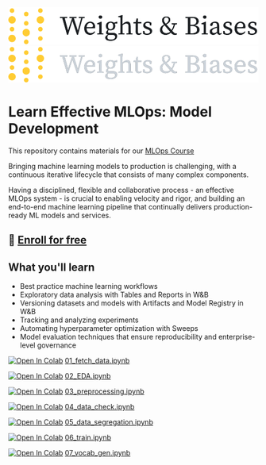 <p align="center">
  <img src="https://raw.githubusercontent.com/wandb/wandb/508982e50e82c54cbf0dd464a9959fee0e1740ad/.github/wb-logo-lightbg.png#gh-light-mode-only" width="600" alt="Weights & Biases"/>
  <img src="https://raw.githubusercontent.com/wandb/wandb/508982e50e82c54cbf0dd464a9959fee0e1740ad/.github/wb-logo-darkbg.png#gh-dark-mode-only" width="600" alt="Weights & Biases"/>
</p>

# Learn Effective MLOps: Model Development

This repository contains materials for our [MLOps Course](https://www.wandb.courses/courses/effective-mlops-model-development)

Bringing machine learning models to production is challenging, with a continuous iterative lifecycle that consists of many complex components. 

Having a disciplined, flexible and collaborative process - an effective MLOps system - is crucial to enabling velocity and rigor, and building an end-to-end machine learning pipeline that continually delivers production-ready ML models and services.

## 🚀 [Enroll for free](https://www.wandb.courses/courses/effective-mlops-model-development)

## What you'll learn

- Best practice machine learning workflows
- Exploratory data analysis with Tables and Reports in W&B
- Versioning datasets and models with Artifacts and Model Registry in W&B
- Tracking and analyzing experiments
- Automating hyperparameter optimization with Sweeps
- Model evaluation techniques that ensure reproducibility and enterprise-level governance


[![Open In Colab](https://colab.research.google.com/assets/colab-badge.svg)](http://colab.research.google.com/github/terrematte/mlops_wandb/blob/main/lesson_sentiment_analysis/01_fetch_data.ipynb) [01_fetch_data.ipynb](https://github.com/terrematte/mlops_wandb/blob/main/lesson_sentiment_analysis/01_fetch_data.ipynb)

[![Open In Colab](https://colab.research.google.com/assets/colab-badge.svg)](http://colab.research.google.com/github/terrematte/mlops_wandb/blob/main/lesson_sentiment_analysis/02_EDA.ipynb) [02_EDA.ipynb](https://github.com/terrematte/mlops_wandb/blob/main/lesson_sentiment_analysis/02_EDA.ipynb)

[![Open In Colab](https://colab.research.google.com/assets/colab-badge.svg)](http://colab.research.google.com/github/terrematte/mlops_wandb/blob/main/lesson_sentiment_analysis/03_preprocessing.ipynb) [03_preprocessing.ipynb](https://github.com/terrematte/mlops_wandb/blob/main/lesson_sentiment_analysis/03_preprocessing.ipynb)

[![Open In Colab](https://colab.research.google.com/assets/colab-badge.svg)](http://colab.research.google.com/github/terrematte/mlops_wandb/blob/main/lesson_sentiment_analysis/04_data_check.ipynb) [04_data_check.ipynb](https://github.com/terrematte/mlops_wandb/blob/main/lesson_sentiment_analysis/04_data_check.ipynb)

[![Open In Colab](https://colab.research.google.com/assets/colab-badge.svg)](http://colab.research.google.com/github/terrematte/mlops_wandb/blob/main/lesson_sentiment_analysis/05_data_segregation.ipynb) [05_data_segregation.ipynb](https://github.com/terrematte/mlops_wandb/blob/main/lesson_sentiment_analysis/05_data_segregation.ipynb)

[![Open In Colab](https://colab.research.google.com/assets/colab-badge.svg)](http://colab.research.google.com/github/terrematte/mlops_wandb/blob/main/lesson_sentiment_analysis/06_train.ipynb) [06_train.ipynb](https://github.com/terrematte/mlops_wandb/blob/main/lesson_sentiment_analysis/06_train.ipynb)

[![Open In Colab](https://colab.research.google.com/assets/colab-badge.svg)](http://colab.research.google.com/github/terrematte/mlops_wandb/blob/main/lesson_sentiment_analysis/07_vocab_gen.ipynb) [07_vocab_gen.ipynb](https://github.com/terrematte/mlops_wandb/blob/main/lesson_sentiment_analysis/07_vocab_gen.ipynb)
